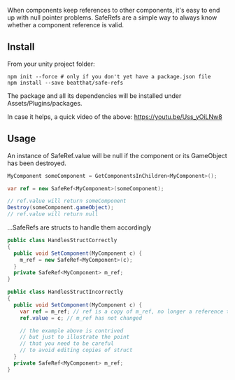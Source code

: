 <a href="readme"></a>When components keep references to other components, it's easy to end up with null pointer problems. SafeRefs are a simple way to always know whether a component reference is valid.

## Install

From your unity project folder:

    npm init --force # only if you don't yet have a package.json file
    npm install --save beatthat/safe-refs

The package and all its dependencies will be installed under Assets/Plugins/packages.

In case it helps, a quick video of the above: https://youtu.be/Uss_yOiLNw8

## Usage

An instance of SafeRef<MyComponent>.value will be null if the component or its GameObject has been destroyed.

```csharp
MyComponent someComponent = GetComponentsInChildren<MyComponent>();

var ref = new SafeRef<MyComponent>(someComponent);

// ref.value will return someComponent
Destroy(someComponent.gameObject);
// ref.value will return null
```

...SafeRefs are structs to handle them accordingly

```csharp
public class HandlesStructCorrectly
{
  public void SetComponent(MyComponent c) {
    m_ref = new SafeRef<MyComponent>(c);
  }
  private SafeRef<MyComponent> m_ref;
}

public class HandlesStructIncorrectly
{
  public void SetComponent(MyComponent c) {
    var ref = m_ref; // ref is a copy of m_ref, no longer a reference to the same thing
    ref.value = c; // m_ref has not changed

    // the example above is contrived
    // but just to illustrate the point
    // that you need to be careful
    // to avoid editing copies of struct
  }
  private SafeRef<MyComponent> m_ref;
}
```
